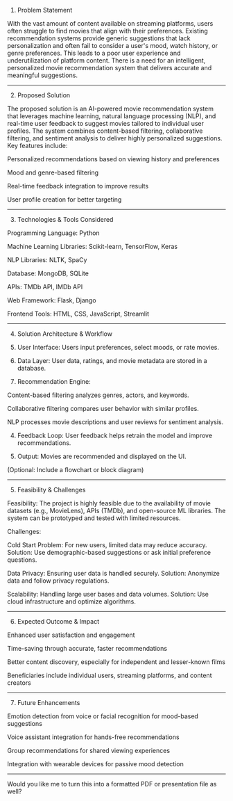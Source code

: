 
1. Problem Statement

With the vast amount of content available on streaming platforms, users often struggle to find movies that align with their preferences. Existing recommendation systems provide generic suggestions that lack personalization and often fail to consider a user's mood, watch history, or genre preferences. This leads to a poor user experience and underutilization of platform content. There is a need for an intelligent, personalized movie recommendation system that delivers accurate and meaningful suggestions.


---

2. Proposed Solution

The proposed solution is an AI-powered movie recommendation system that leverages machine learning, natural language processing (NLP), and real-time user feedback to suggest movies tailored to individual user profiles. The system combines content-based filtering, collaborative filtering, and sentiment analysis to deliver highly personalized suggestions. Key features include:

Personalized recommendations based on viewing history and preferences

Mood and genre-based filtering

Real-time feedback integration to improve results

User profile creation for better targeting



---

3. Technologies & Tools Considered

Programming Language: Python

Machine Learning Libraries: Scikit-learn, TensorFlow, Keras

NLP Libraries: NLTK, SpaCy

Database: MongoDB, SQLite

APIs: TMDb API, IMDb API

Web Framework: Flask, Django

Frontend Tools: HTML, CSS, JavaScript, Streamlit



---

4. Solution Architecture & Workflow

1. User Interface: Users input preferences, select moods, or rate movies.


2. Data Layer: User data, ratings, and movie metadata are stored in a database.


3. Recommendation Engine:

Content-based filtering analyzes genres, actors, and keywords.

Collaborative filtering compares user behavior with similar profiles.

NLP processes movie descriptions and user reviews for sentiment analysis.



4. Feedback Loop: User feedback helps retrain the model and improve recommendations.


5. Output: Movies are recommended and displayed on the UI.



(Optional: Include a flowchart or block diagram)


---

5. Feasibility & Challenges

Feasibility:
The project is highly feasible due to the availability of movie datasets (e.g., MovieLens), APIs (TMDb), and open-source ML libraries. The system can be prototyped and tested with limited resources.

Challenges:

Cold Start Problem: For new users, limited data may reduce accuracy.
Solution: Use demographic-based suggestions or ask initial preference questions.

Data Privacy: Ensuring user data is handled securely.
Solution: Anonymize data and follow privacy regulations.

Scalability: Handling large user bases and data volumes.
Solution: Use cloud infrastructure and optimize algorithms.



---

6. Expected Outcome & Impact

Enhanced user satisfaction and engagement

Time-saving through accurate, faster recommendations

Better content discovery, especially for independent and lesser-known films

Beneficiaries include individual users, streaming platforms, and content creators



---

7. Future Enhancements

Emotion detection from voice or facial recognition for mood-based suggestions

Voice assistant integration for hands-free recommendations

Group recommendations for shared viewing experiences

Integration with wearable devices for passive mood detection



---

Would you like me to turn this into a formatted PDF or presentation file as well?
